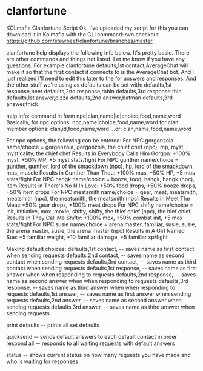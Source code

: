 # clanfortune
KOLmafia Clanfortune Script
Ok, I've uploaded my script for this you can download it in Kolmafia with the CLI command:
svn checkout https://github.com/stewbeef/clanfortune/branches/master

clanfortune help
displays the following info below.  It's pretty basic.  There are other commands and things not listed.  Let me know if you have any questions.
For example
clanfortune defaults,1st contact,AverageChat
will make it so that the first contact it connects to is the AverageChat bot.
And I just realized I'll need to edit this later to the <name> for answers and responses.
And the other stuff we're using as defaults can be set with:
defaults,1st response,beer
defaults,2nd response,robin
defaults,3rd response,thin
defaults,1st answer,pizza
defaults,2nd answer,batman
defaults,3rd answer,thick

help info:
command in form npc|clan,name|id|choice,food,name,word
Basically, for npc options: npc,name|choice,food,name,word
for clan member options: clan,id,food,name,word
...or: clan,name,food,name,word

For npc options, the following can be entered:
For NPC gorgonzola name/choice = gorgonzola, gorgonzola, the chief chef (npc), mp, myst, mysticality, the chief chef
Results in Everybody Calls Him Gorgon: +100% myst, +50% MP, +5 myst stats/fight
For NPC gunther name/choice = gunther, gunther, lord of the smackdown (npc), hp, lord of the smackdown, mus, muscle
Results in Gunther Than Thou: +100% mus, +50% HP, +5 mus stats/fight
For NPC hangk name/choice = booze, food, hangk, hangk (npc), item
Results in There's No N In Love: +50% food drops, +50% booze drops, +50% item drops
For NPC meatsmith name/choice = gear, meat, meatsmith, meatsmith (npc), the meatsmith, the meatsmith (npc)
Results in Meet The Meat: +50% gear drops, +100% meat drops
For NPC shifty name/choice = init, initiative, mox, moxie, shifty, shifty, the thief chief (npc), the hief chief 
Results in They Call Me Shifty: +100% mox, +50% combat init, +5 mox stats/fight
For NPC susie name/choice = arena master, familiar, susie, susie, the arena master, susie, the arena master (npc)
Results in A Girl Named Sue: +5 familiar weight, +10 familiar damage, +5 familiar xp/fight

Making default choices:
defaults,1st contact,<name> -- saves name as first contact when sending requests
defaults,2nd contact,<name> -- saves name as second contact when sending requests
defaults,3rd contact,<name> -- saves name as third contact when sending requests
defaults,1st response,<name> -- saves name as first answer when when responding to requests
defaults,2nd response,<name> -- saves name as second answer when when responding to requests
defaults,3rd response,<name> -- saves name as third answer when when responding to requests
defaults,1st answer,<name> -- saves name as first answer when sending requests
defaults,2nd answer,<name> -- saves name as second answer when sending requests
defaults,3rd answer,<name> -- saves name as third answer when sending requests

print defaults -- prints all set defaults

quicksend -- sends default answers to each default contact in order
respond all -- responds to all waiting requests with default answers

status -- shows current status on how many requests you have made and who is waiting for responses
